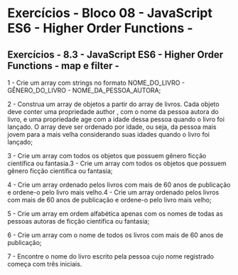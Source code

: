 # Exercícios - Bloco 08 - JavaScript ES6 - Higher Order Functions -

## Exercícios - 8.3 - JavaScript ES6 - Higher Order Functions - map e filter -

1 - Crie um array com strings no formato NOME_DO_LIVRO - GÊNERO_DO_LIVRO - NOME_DA_PESSOA_AUTORA;

2 - Construa um array de objetos a partir do array de livros. Cada objeto deve conter uma propriedade author , com o nome da pessoa autora do livro, e uma propriedade age com a idade dessa pessoa quando o livro foi lançado. O array deve ser ordenado por idade, ou seja, da pessoa mais jovem para a mais velha considerando suas idades quando o livro foi lançado;

3 - Crie um array com todos os objetos que possuem gênero ficção científica ou fantasia.3 - Crie um array com todos os objetos que possuem gênero ficção científica ou fantasia;

4 - Crie um array ordenado pelos livros com mais de 60 anos de publicação e ordene-o pelo livro mais velho.4 - Crie um array ordenado pelos livros com mais de 60 anos de publicação e ordene-o pelo livro mais velho;

5 - Crie um array em ordem alfabética apenas com os nomes de todas as pessoas autoras de ficção científica ou fantasia;

6 - Crie um array com o nome de todos os livros com mais de 60 anos de publicação;

7 - Encontre o nome do livro escrito pela pessoa cujo nome registrado começa com três iniciais.
